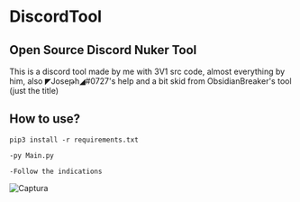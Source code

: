 # DiscordTool

## Open Source Discord Nuker Tool

This is a discord tool made by me with 3V1 src code, almost everything by him, also ◤Joseթh◢#0727's help and a bit skid from ObsidianBreaker's tool (just the title)

## How to use?

`pip3 install -r requirements.txt`

`-py Main.py`

`-Follow the indications` 

![Captura](https://user-images.githubusercontent.com/86989232/132970631-675f03d3-76ca-4ab5-969c-8f28f519308d.PNG)
